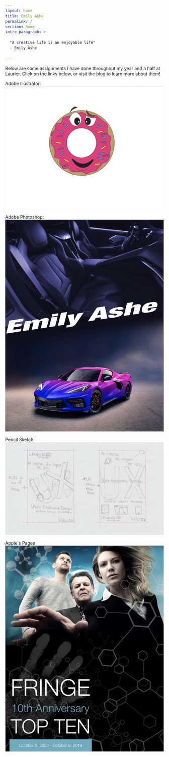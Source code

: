 ```yaml
---
layout: home
title: Emily Ashe
permalink: /
section: home
intro_paragraph: >
  
  "A creative life is an enjoyable life"
  - Emily Ashe
  
---
```

Below are some assignments I have done throughout my year and a half at Laurier. Click on the links below, or visit the blog to learn more about them!

Adobe Illustrator:
![Netlify CMS Screenshot](/assets/img/uploads/donut.jpeg)

Adobe Photoshop:
![Netlify CMS Screenshot](/assets/img/uploads/car.jpeg)

Pencil Sketch:
![Netlify CMS Screenshot](/assets/img/uploads/pencilposter.jpeg)

Apple's Pages
![Netlify CMS Screenshot](/assets/img/uploads/fringe.jpeg)
